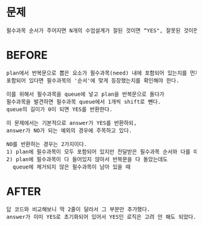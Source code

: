 # 문제

<pre>
필수과목 순서가 주어지면 N개의 수업설계가 잘된 것이면 “YES", 잘못된 것이면 ”NO“를 출력
</pre>

# BEFORE

<pre>
plan에서 반복문으로 뽑은 요소가 필수과목(need) 내에 포함되어 있는지를 먼저 확인하고,
포함되어 있다면 필수과목의 '순서'에 맞게 등장했는지를 확인해야 한다.

이를 위해서 필수과목을 queue에 넣고 plan을 반복문으로 돌다가 
필수과목을 발견하면 필수과목 queue에서 1개씩 shift로 뺀다.
queue의 길이가 0이 되면 YES를 반환한다.

이 문제에서는 기본적으로 answer가 YES를 반환하되,
answer가 NO가 되는 예외의 경우에 주목하고 있다. 

NO를 반환하는 경우는 2가지이다.
1) plan에 필수과목이 모두 포함되어 있지만 전달받은 필수과목 순서와 다를 때
2) plan에 필수과목이 다 들어있지 않아서 반복문을 다 돌았는데도 
  queue에 제거되지 않은 필수과목이 남아 있을 때
</pre>

# AFTER

<pre>
답 코드와 비교해보니 딱 2줄이 달라서 그 부분만 추가했다.
answer가 이미 YES로 초기화되어 있어서 YES인 로직은 고려 안 해도 되었다.
</pre>
